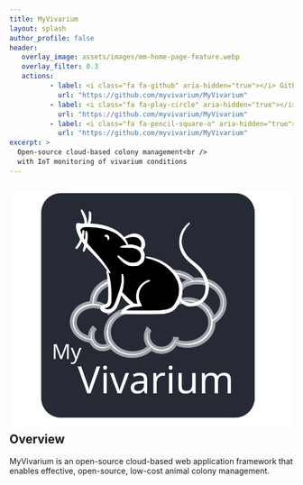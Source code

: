 ```yaml
---
title: MyVivarium
layout: splash
author_profile: false
header:
   overlay_image: assets/images/mm-home-page-feature.webp
   overlay_filter: 0.3
   actions:
          - label: <i class="fa fa-github" aria-hidden="true"></i> Github
            url: "https://github.com/myvivarium/MyVivarium"
          - label: <i class="fa fa-play-circle" aria-hidden="true"></i> Get started
            url: "https://github.com/myvivarium/MyVivarium"
          - label: <i class="fa fa-pencil-square-o" aria-hidden="true"></i> Preprint
            url: "https://github.com/myvivarium/MyVivarium"
excerpt: >
  Open-source cloud-based colony management<br />
  with IoT monitoring of vivarium conditions
---
```

<section id="reactive">
  <div class="splash-header">
    <div class="splash-image">
      <div style="float: left; margin-right 1em;">
        <img src="/assets/images/Picture45.svg" />
      </div>
    </div>
    <div class="splash-block">
      <h2>Overview</h2>
      <p>MyVivarium is an open-source cloud-based web application framework that enables effective, open-source, low-cost animal colony management.</p>
    </div>
  </div>
</section>

